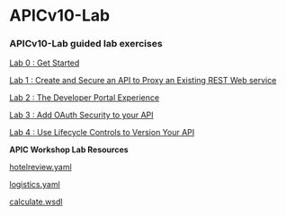 # APICv10-Lab

### APICv10-Lab guided lab exercises

[Lab 0 : Get Started](https://github.com/glenchristian/APICv10-Lab/tree/main/instructions/Lab0)

[Lab 1 : Create and Secure an API to Proxy an Existing REST Web
service](https://github.com/glenchristian/APICv10-Lab/tree/main/instructions/Lab1)

[Lab 2 : The Developer Portal
Experience](https://github.com/glenchristian/APICv10-Lab/tree/main/instructions/Lab2)

[Lab 3 : Add OAuth Security to your
API](https://github.com/glenchristian/APICv10-Lab/tree/main/instructions/Lab3)

[Lab 4 : Use Lifecycle Controls to Version Your
API](https://github.com/glenchristian/APICv10-Lab/tree/main/instructions/Lab4)

**APIC Workshop Lab Resources**

[hotelreview.yaml](https://github.com/glenchristian/APICv10-Lab/blob/main/hotelreview.yaml)

[logistics.yaml](https://github.com/glenchristian/APICv10-Lab/blob/main/logistics.yaml)

[calculate.wsdl](https://github.com/glenchristian/APICv10-Lab/blob/main/calculate.wsdl)  
